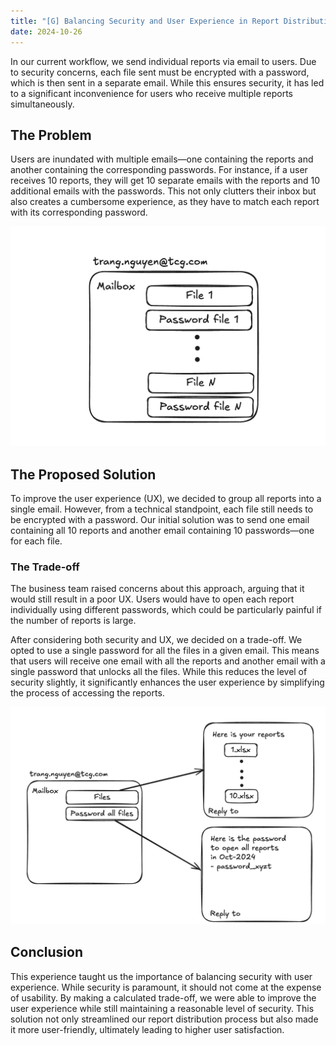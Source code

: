 ```yaml
---
title: "[G] Balancing Security and User Experience in Report Distribution"
date: 2024-10-26
---
```


In our current workflow, we send individual reports via email to users. Due to security concerns, each file sent must be encrypted with a password, which is then sent in a separate email. While this ensures security, it has led to a significant inconvenience for users who receive multiple reports simultaneously.

## **The Problem**

Users are inundated with multiple emails—one containing the reports and another containing the corresponding passwords. For instance, if a user receives 10 reports, they will get 10 separate emails with the reports and 10 additional emails with the passwords. This not only clutters their inbox but also creates a cumbersome experience, as they have to match each report with its corresponding password.

![email-before](/images/2024-10-26-email-before.png)


## **The Proposed Solution**

To improve the user experience (UX), we decided to group all reports into a single email. However, from a technical standpoint, each file still needs to be encrypted with a password. Our initial solution was to send one email containing all 10 reports and another email containing 10 passwords—one for each file.

### **The Trade-off**

The business team raised concerns about this approach, arguing that it would still result in a poor UX. Users would have to open each report individually using different passwords, which could be particularly painful if the number of reports is large.

After considering both security and UX, we decided on a trade-off. We opted to use a single password for all the files in a given email. This means that users will receive one email with all the reports and another email with a single password that unlocks all the files. While this reduces the level of security slightly, it significantly enhances the user experience by simplifying the process of accessing the reports.

![email-after](/images/2024-10-26-email-after.png)


## **Conclusion**

This experience taught us the importance of balancing security with user experience. While security is paramount, it should not come at the expense of usability. By making a calculated trade-off, we were able to improve the user experience while still maintaining a reasonable level of security. This solution not only streamlined our report distribution process but also made it more user-friendly, ultimately leading to higher user satisfaction.